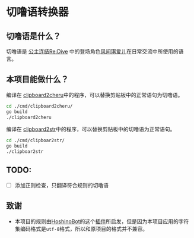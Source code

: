 # 切噜语转换器

## 切噜语是什么？

切噜语是 [公主连结Re:Dive](https://mzh.moegirl.org.cn/%E5%85%AC%E4%B8%BB%E8%BF%9E%E7%BB%93Re:Dive) 中的登场角色[风间琪爱儿](https://mzh.moegirl.org.cn/zh-hans/%E9%A3%8E%E9%97%B4%E7%90%AA%E7%88%B1%E5%84%BF)在日常交流中所使用的语言。

## 本项目能做什么？

编译在 [clipboard2cheru](./cmd/clipboard2cheru/)中的程序，可以替换剪贴板中的正常语句为切噜语。
```bash
cd ./cmd/clipboard2cheru/
go build
./clipboard2cheru 
```
编译在 [clipboard2str](./cmd/clipboard2str)中的程序，可以替换剪贴板中的切噜语为正常语句。
```bash
cd ./cmd/clipboar2str/
go build
./clipboar2str 
```

## TODO:

- [ ] 添加正则检查，只翻译符合规则的切噜语

## 致谢

- 本项目的规则由[HoshinoBot](https://github.com/Ice-Cirno/HoshinoBot)的这个[插件](https://github.com/Ice-Cirno/HoshinoBot/blob/master/hoshino/modules/priconne/cherugo.py)所启发，但是因为本项目应用的字符集编码格式是`utf-8`格式，所以和原项目的格式并不兼容。
